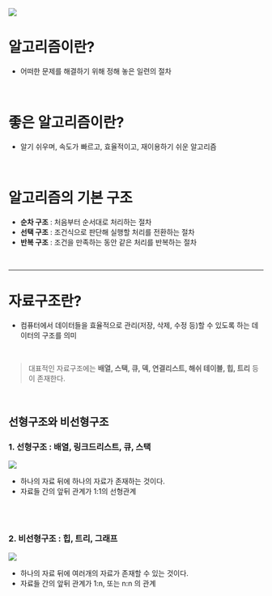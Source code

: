 ![](https://media.vlpt.us/images/wjddk97/post/5cae34b7-b66d-4fa1-9214-0f7c6719d48d/Data_Structure-001%20(1).png)

# 알고리즘이란?
- 어떠한 문제를 해결하기 위해 정해 놓은 일련의 절차
<br>

# 좋은 알고리즘이란?
- 알기 쉬우며, 속도가 빠르고, 효율적이고, 재이용하기 쉬운 알고리즘
<br>

# 알고리즘의 기본 구조

- **순차 구조** : 처음부터 순서대로 처리하는 절차
- **선택 구조** : 조건식으로 판단해 실행할 처리를 전환하는 절차
- **반복 구조** : 조건을 만족하는 동안 같은 처리를 반복하는 절차
<br>

-----

# 자료구조란?
- 컴퓨터에서 데이터들을 효율적으로 관리(저장, 삭제, 수정 등)할 수 있도록 하는 데이터의 구조를 의미
<br>

>대표적인 자료구조에는 **배열, 스택, 큐, 덱, 연결리스트, 해쉬 테이블, 힙, 트리** 등이 존재한다.

<br>

## 선형구조와 비선형구조
### **1. 선형구조 : 배열, 링크드리스트, 큐, 스택**
![](https://images.velog.io/images/wjddk97/post/4ceb06e3-53f0-4e7b-97cd-35741f943c05/image.png)
- 하나의 자료 뒤에 하나의 자료가 존재하는 것이다.
- 자료들 간의 앞뒤 관계가 1:1의 선형관계
<br>
<br>

### **2. 비선형구조 : 힙, 트리, 그래프**
![](https://images.velog.io/images/wjddk97/post/b7a97c03-261a-42a6-bbf0-3cde12cbfda1/image.png)

- 하나의 자료 뒤에 여러개의 자료가 존재할 수 있는 것이다.
- 자료들 간의 앞뒤 관계가 1:n, 또는 n:n 의 관계
